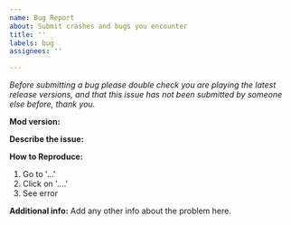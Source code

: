 ```yaml
---
name: Bug Report
about: Submit crashes and bugs you encounter
title: ''
labels: bug
assignees: ''

---
```


*Before submitting a bug please double check you are playing the latest release versions, and that this issue has not been submitted by someone else before, thank you.*

**Mod version:**

**Describe the issue:**

**How to Reproduce:**
1. Go to '...'
2. Click on '....'
3. See error

**Additional info:**
Add any other info about the problem here.
